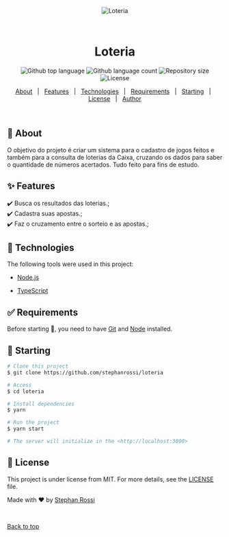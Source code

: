 <div align="center" id="top"> 
  <img src="./.github/app.gif" alt="Loteria" />

  &#xa0;

  <!-- <a href="https://loteria.netlify.app">Demo</a> -->
</div>

<h1 align="center">Loteria</h1>

<p align="center">
  <img alt="Github top language" src="https://img.shields.io/github/languages/top/stephanrossi/loteria?color=56BEB8">

  <img alt="Github language count" src="https://img.shields.io/github/languages/count/stephanrossi/loteria?color=56BEB8">

  <img alt="Repository size" src="https://img.shields.io/github/repo-size/stephanrossi/loteria?color=56BEB8">

  <img alt="License" src="https://img.shields.io/github/license/stephanrossi/loteria?color=56BEB8">

  <!-- <img alt="Github issues" src="https://img.shields.io/github/issues/{{YOUR_GITHUB_USERNAME}}/loteria?color=56BEB8" /> -->

  <!-- <img alt="Github forks" src="https://img.shields.io/github/forks/{{YOUR_GITHUB_USERNAME}}/loteria?color=56BEB8" /> -->

  <!-- <img alt="Github stars" src="https://img.shields.io/github/stars/{{YOUR_GITHUB_USERNAME}}/loteria?color=56BEB8" /> -->
</p>

<!-- Status -->

<!-- <h4 align="center"> 
	🚧  Loteria 🚀 Under construction...  🚧
</h4> 

<hr> -->

<p align="center">
  <a href="#dart-about">About</a> &#xa0; | &#xa0; 
  <a href="#sparkles-features">Features</a> &#xa0; | &#xa0;
  <a href="#rocket-technologies">Technologies</a> &#xa0; | &#xa0;
  <a href="#white_check_mark-requirements">Requirements</a> &#xa0; | &#xa0;
  <a href="#checkered_flag-starting">Starting</a> &#xa0; | &#xa0;
  <a href="#memo-license">License</a> &#xa0; | &#xa0;
  <a href="https://github.com/{{YOUR_GITHUB_USERNAME}}" target="_blank">Author</a>
</p>

<br>

## :dart: About ##

O objetivo do projeto é criar um sistema para o cadastro de jogos feitos e também para a consulta de loterias da
    Caixa, cruzando os dados para saber o quantidade de números acertados.
    Tudo feito para fins de estudo.

## :sparkles: Features ##

:heavy_check_mark: Busca os resultados das loterias.;\
:heavy_check_mark: Cadastra suas apostas.;\
:heavy_check_mark: Faz o cruzamento entre o sorteio e as apostas.;

## :rocket: Technologies ##

The following tools were used in this project:

<!-- - [Expo](https://expo.io/) -->
- [Node.js](https://nodejs.org/en/)
<!-- - [React](https://pt-br.reactjs.org/) -->
<!-- - [React Native](https://reactnative.dev/) -->
- [TypeScript](https://www.typescriptlang.org/)

## :white_check_mark: Requirements ##

Before starting :checkered_flag:, you need to have [Git](https://git-scm.com) and [Node](https://nodejs.org/en/) installed.

## :checkered_flag: Starting ##

```bash
# Clone this project
$ git clone https://github.com/stephanrossi/loteria

# Access
$ cd loteria

# Install dependencies
$ yarn

# Run the project
$ yarn start

# The server will initialize in the <http://localhost:3000>
```

## :memo: License ##

This project is under license from MIT. For more details, see the [LICENSE](LICENSE.md) file.


Made with :heart: by <a href="https://github.com/stephanrossi" target="_blank">Stephan Rossi</a>

&#xa0;

<a href="#top">Back to top</a>
